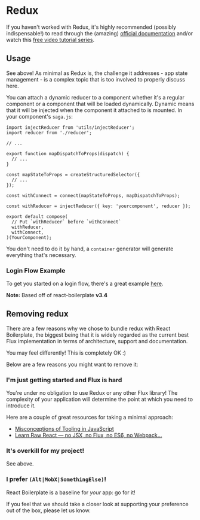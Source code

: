 # Redux

If you haven't worked with Redux, it's highly recommended (possibly indispensable!)
to read through the (amazing) [official documentation](http://redux.js.org)
and/or watch this [free video tutorial series](https://egghead.io/series/getting-started-with-redux).

## Usage

See above! As minimal as Redux is, the challenge it addresses - app state
management - is a complex topic that is too involved to properly discuss here.

You can attach a dynamic reducer to a component whether it's a regular component
or a component that will be loaded dynamically. Dynamic means that it will be
injected when the component it attached to is mounted. In your component's `saga.js`:

```JS
import injectReducer from 'utils/injectReducer';
import reducer from './reducer';

// ...

export function mapDispatchToProps(dispatch) {
  // ...
}

const mapStateToProps = createStructuredSelector({
  // ...
});

const withConnect = connect(mapStateToProps, mapDispatchToProps);

const withReducer = injectReducer({ key: 'yourcomponent', reducer });

export default compose(
  // Put `withReducer` before `withConnect`
  withReducer,
  withConnect,
)(YourComponent);
```

You don't need to do it by hand, a `container` generator will generate everything
that's necessary.

### Login Flow Example

To get you started on a login flow, there's a great example [here](https://github.com/tinavanschelt/recycled-login-flow).

**Note:** Based off of react-boilerplate **v3.4**

## Removing redux

There are a few reasons why we chose to bundle redux with React Boilerplate, the
biggest being that it is widely regarded as the current best Flux implementation
in terms of architecture, support and documentation.

You may feel differently! This is completely OK :)

Below are a few reasons you might want to remove it:

### I'm just getting started and Flux is hard

You're under no obligation to use Redux or any other Flux library! The complexity
of your application will determine the point at which you need to introduce it.

Here are a couple of great resources for taking a minimal approach:

- [Misconceptions of Tooling in JavaScript](http://javascriptplayground.com/blog/2016/02/the-react-webpack-tooling-problem)
- [Learn Raw React — no JSX, no Flux, no ES6, no Webpack…](http://jamesknelson.com/learn-raw-react-no-jsx-flux-es6-webpack/)

### It's overkill for my project!

See above.

### I prefer `(Alt|MobX|SomethingElse)`!

React Boilerplate is a baseline for _your_ app: go for it!

If you feel that we should take a closer look at supporting your preference
out of the box, please let us know.

